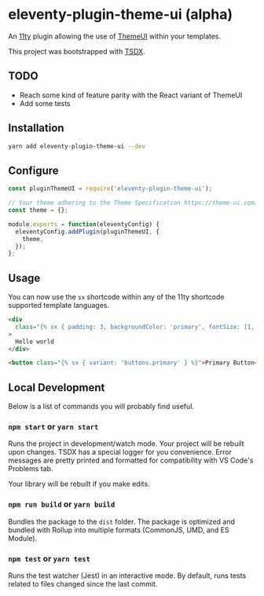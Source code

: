 # eleventy-plugin-theme-ui (alpha)

An [11ty](https://www.11ty.dev/) plugin allowing the use of [ThemeUI](https://theme-ui.com/) within your templates.

This project was bootstrapped with [TSDX](https://github.com/jaredpalmer/tsdx).

## TODO

- Reach some kind of feature parity with the React variant of ThemeUI
- Add some tests

## Installation

```sh
yarn add eleventy-plugin-theme-ui --dev
```

## Configure

```js
const pluginThemeUI = require('eleventy-plugin-theme-ui');

// Your theme adhering to the Theme Specification https://theme-ui.com/theme-spec
const theme = {};

module.exports = function(eleventyConfig) {
  eleventyConfig.addPlugin(pluginThemeUI, {
    theme,
  });
};
```

## Usage

You can now use the `sx` shortcode within any of the 11ty shortcode supported template languages.

```html
<div
  class="{% sx { padding: 3, backgroundColor: 'primary', fontSize: [1, 4] } %}"
>
  Hello world
</div>

<button class="{% sx { variant: 'buttons.primary' } %}">Primary Button</button>
```

## Local Development

Below is a list of commands you will probably find useful.

### `npm start` or `yarn start`

Runs the project in development/watch mode. Your project will be rebuilt upon changes. TSDX has a special logger for you convenience. Error messages are pretty printed and formatted for compatibility with VS Code's Problems tab.

Your library will be rebuilt if you make edits.

### `npm run build` or `yarn build`

Bundles the package to the `dist` folder.
The package is optimized and bundled with Rollup into multiple formats (CommonJS, UMD, and ES Module).

### `npm test` or `yarn test`

Runs the test watcher (Jest) in an interactive mode.
By default, runs tests related to files changed since the last commit.
